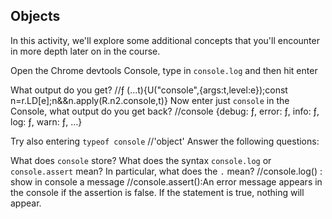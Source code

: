 ## Objects

In this activity, we'll explore some additional concepts that you'll encounter in more depth later on in the course.

Open the Chrome devtools Console, type in `console.log` and then hit enter

What output do you get?
//ƒ (...t){U("console",{args:t,level:e});const n=r.LD[e];n&&n.apply(R.n2.console,t)}
Now enter just `console` in the Console, what output do you get back?
//console {debug: ƒ, error: ƒ, info: ƒ, log: ƒ, warn: ƒ, …}

Try also entering `typeof console`
//'object'
Answer the following questions:

What does `console` store?
What does the syntax `console.log` or `console.assert` mean? In particular, what does the `.` mean?
//console.log() : show in console a message
//console.assert():An error message appears in the console if the assertion is false. If the statement is true, nothing will appear.


